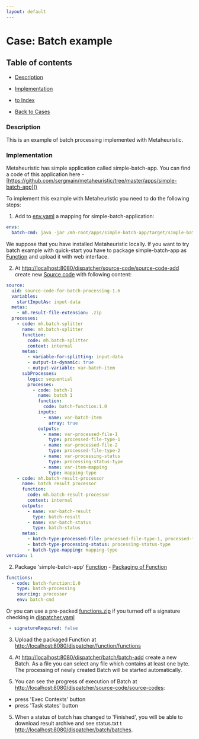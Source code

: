 ```yaml
---
layout: default
---
```


# Case: Batch example

## Table of contents

- [Description](#Description)
- [Implementation](#Implementation)

- [to Index](/index)
- [Back to Cases](/p/c/cases)


### Description

This is an example of batch processing implemented with Metaheuristic.

### Implementation

Metaheuristic has simple application called simple-batch-app. 
You can find a code of this application here - [https://github.com/sergmain/metaheuristic/tree/master/apps/simple-batch-app]()

To implement this example with Metaheuristic you need to do the following steps:

1. Add to [env.yaml](/p/description-of-env-yaml.md) a mapping for simple-batch-application:

````yaml
envs:
  batch-cmd: java -jar /mh-root/apps/simple-batch-app/target/simple-batch-app.jar
````

We suppose that you have installed Metaheuristic locally. 
If you want to try batch example with quick-start 
you have to package simple-batch-app as [Function](/p/function.md) and upload it with web interface.

2. At [http://localhost:8080/dispatcher/source-code/source-code-add]() create new [Source code](/p/source-code.md) with following content:

```yaml
source:
  uid: source-code-for-batch-processing-1.6
  variables:
    startInputAs: input-data
  metas:
    - mh.result-file-extension: .zip
  processes:
    - code: mh.batch-splitter
      name: mh.batch-splitter
      function:
        code: mh.batch-splitter
        context: internal
      metas:
        - variable-for-splitting: input-data
        - output-is-dynamic: true
        - output-variable: var-batch-item
      subProcesses:
        logic: sequential
        processes:
          - code: batch-1
            name: batch 1
            function:
              code: batch-function:1.0
            inputs:
              - name: var-batch-item
                array: true
            outputs:
              - name: var-processed-file-1
                type: processed-file-type-1
              - name: var-processed-file-2
                type: processed-file-type-2
              - name: var-processing-status
                type: processing-status-type
              - name: var-item-mapping
                type: mapping-type
    - code: mh.batch-result-processor
      name: batch result processor
      function:
        code: mh.batch-result-processor
        context: internal
      outputs:
        - name: var-batch-result
          type: batch-result
        - name: var-batch-status
          type: batch-status
      metas:
        - batch-type-processed-file: processed-file-type-1, processed-file-type-2
        - batch-type-processing-status: processing-status-type
        - batch-type-mapping: mapping-type
version: 1
```  

2. Package 'simple-batch-app' [Function]() - [Packaging of Function](/p/function#packaging)

```yaml
functions:
  - code: batch-function:1.0
    type: batch-processing
    sourcing: processor
    env: batch-cmd
``` 

Or you can use a pre-packed [functions.zip](/bin/functions.zip) 
if you turned off a signature checking in [dispatcher.yaml](/p/description-of-dispatcher-yaml)

```yaml
 - signatureRequired: false
``` 

3. Upload the packaged Function at [http://localhost:8080/dispatcher/function/functions]()

3. At [http://localhost:8080/dispatcher/batch/batch-add]() create a new Batch. 
As a file you can select any file which contains at least one byte. 
The processing of newly created Batch will be started automatically. 

4. You can see the progress of execution of Batch at [http://localhost:8080/dispatcher/source-code/source-codes]():
- press 'Exec Contexts' button
- press 'Task states' button

5. When a status of batch has changed to 'Finished', 
you will be able to download result archive and see status.txt t [http://localhost:8080/dispatcher/batch/batches]().
